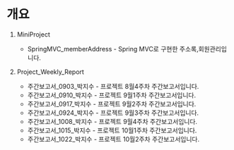 # 개요 

01. MiniProject
     + SpringMVC_memberAddress - Spring MVC로 구현한 주소록,회원관리입니다.
       
02. Project_Weekly_Report
     + 주간보고서_0903_박지수 - 프로젝트 8월4주차 주간보고서입니다.
     + 주간보고서_0910_박지수 - 프로젝트 9월1주차 주간보고서입니다.
     + 주간보고서_0917_박지수 - 프로젝트 9월2주차 주간보고서입니다.
     + 주간보고서_0924_박지수 - 프로젝트 9월3주차 주간보고서입니다.
     + 주간보고서_1008_박지수 - 프로젝트 9월4주차 주간보고서입니다.
     + 주간보고서_1015_박지수 - 프로젝트 10월1주차 주간보고서입니다.
     + 주간보고서_1022_박지수 - 프로젝트 10월2주차 주간보고서입니다.    
